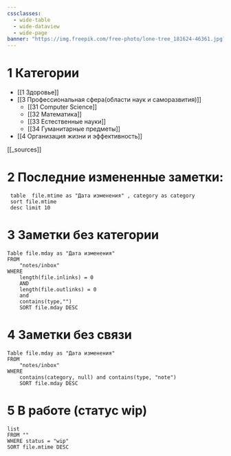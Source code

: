 ```yaml
---
cssclasses:
  - wide-table
  - wide-dataview
  - wide-page
banner: "https://img.freepik.com/free-photo/lone-tree_181624-46361.jpg?t=st=1728705162~exp=1728708762~hmac=1beb8d714bc4c0bda2364b09dd11be1b0261496923bdaec9d7c6077324c08518&w=1060"
---
```

# 1	Категории 

- [[1 Здоровье]]
 - [[3 Профессиональная сфера(области наук и саморазвития)]]
	- [[31 Computer Science]]
	- [[32 Математика]]
	- [[33 Естественные науки]]
	- [[34 Гуманитарные предметы]]
- [[4 Организация жизни и эффективность]]

[[_sources]]
# 2	Последние измененные заметки:
```dataview 
 table  file.mtime as "Дата изменения" , category as category
 sort file.mtime 
 desc limit 10
```
# 3	Заметки без категории                   
```dataview
Table file.mday as "Дата изменения"
FROM 
	"notes/inbox"
WHERE
	length(file.inlinks) = 0 
	AND 
	length(file.outlinks) = 0 
	and
	contains(type,"")
	SORT file.mday DESC
```

# 4	Заметки без связи
```dataview
Table file.mday as "Дата изменения"
FROM 
	"notes/inbox"
WHERE
	contains(category, null) and contains(type, "note")
	SORT file.mday DESC
```
# 5	В работе (статус wip)
```dataview
list
FROM ""
WHERE status = "wip"
SORT file.mtime DESC
```

